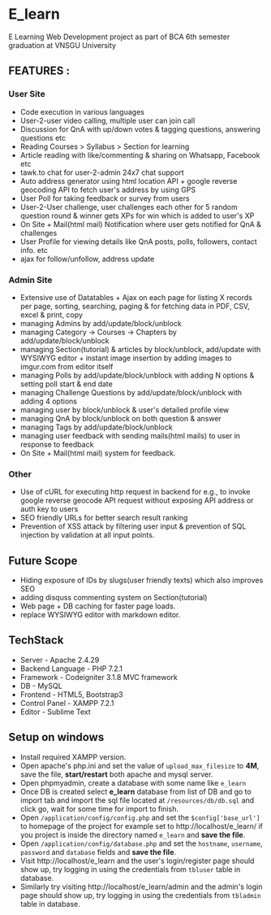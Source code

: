 # E_learn
E Learning Web Development project as part of BCA 6th semester graduation at VNSGU University

## FEATURES :

### User Site
* Code execution in various languages
* User-2-user video calling, multiple user can join call
* Discussion for QnA with up/down votes & tagging questions, answering questions etc
* Reading Courses > Syllabus > Section for learning
* Article reading with like/commenting & 
sharing on Whatsapp, Facebook etc
* tawk.to chat for user-2-admin 24x7 chat support
* Auto address generator using html location API + google reverse geocoding API to fetch user's address by using GPS
* User Poll for taking feedback or survey from users
* User-2-User challenge, user challenges each other for 5 random question round & winner gets XPs for win which is added to user's XP
* On Site + Mail(html mail) Notification where user gets notified for QnA & challenges
* User Profile for viewing details like QnA posts, polls, followers, contact info. etc
* ajax for follow/unfollow, address update

### Admin Site
* Extensive use of Datatables + Ajax on each page for listing X records per page, sorting, searching, paging & for fetching data in PDF, CSV, excel & print, copy
* managing Admins by add/update/block/unblock
* managing Category -> Courses -> Chapters by add/update/block/unblock
* managing Section(tutorial) & articles by block/unblock, add/update with WYSIWYG editor + instant image insertion by adding images to imgur.com from editor itself
* managing Polls by add/update/block/unblock with adding N options & setting poll start & end date
* managing Challenge Questions by add/update/block/unblock with adding 4 options
* managing user by block/unblock & user's detailed profile view
* managing QnA by block/unblock on both question & answer
* managing Tags by add/update/block/unblock
* managing user feedback with sending mails(html mails) to user in response to feedback
* On Site + Mail(html mail) system for feedback.

### Other
* Use of cURL for executing http request in backend for e.g., to invoke google reverse geocode API request without exposing API address or auth key to users
* SEO friendly URLs for better search result ranking
* Prevention of XSS attack by filtering user input & prevention of SQL injection by validation at all input points.

## Future Scope
* Hiding exposure of IDs by slugs(user friendly texts) which also improves SEO
* adding disquss commenting system on Section(tutorial)
* Web page + DB caching for faster page loads.
* replace WYSIWYG editor with markdown editor.

## TechStack
* Server - Apache 2.4.29
* Backend Language - PHP 7.2.1
* Framework - Codeigniter 3.1.8 MVC framework
* DB - MySQL
* Frontend - HTML5, Bootstrap3
* Control Panel - XAMPP 7.2.1
* Editor - Sublime Text

## Setup on windows
- Install required XAMPP version.
- Open apache's php.ini and set the value of `upload_max_filesize` to **4M**, save the file, **start/restart** both apache and mysql server.
- Open phpmyadmin, create a database with some name like `e_learn`
- Once DB is created select **e_learn** database from list of DB and go to import tab and import the sql file located at `/resources/db/db.sql` and click go, wait for some time for import to finish.
- Open `/application/config/config.php` and set the `$config['base_url']` to homepage of the project for example set to http://localhost/e_learn/ if you project is inside the directory named `e_learn` and **save the file**.
- Open `/application/config/database.php` and set the `hostname`, `username`, `password` and `database` fields and **save the file**.
- Visit http://localhost/e_learn and the user's login/register page should show up, try logging in using the credentials from `tbluser` table in database.
- Similarly try visiting http://localhost/e_learn/admin and the admin's login page should show up, try logging in using the credentials from `tbladmin` table in database.
